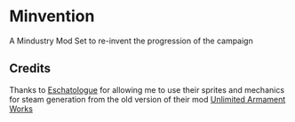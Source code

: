 # Minvention
 A Mindustry Mod Set to re-invent the progression of the campaign

## Credits
Thanks to [Eschatologue](https://github.com/Eschatologue) for allowing me to use their sprites and mechanics for steam generation from the old version of their mod [Unlimited Armament Works](https://github.com/Eschatologue/Unlimited-Armament-Works/tree/v0.8.3)
